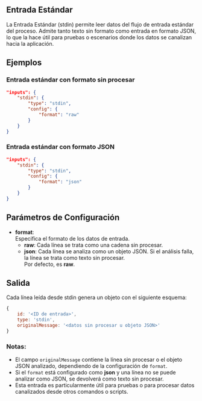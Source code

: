 ## Entrada Estándar

La Entrada Estándar (stdin) permite leer datos del flujo de entrada estándar del proceso. Admite tanto texto sin formato como entrada en formato JSON, lo que la hace útil para pruebas o escenarios donde los datos se canalizan hacia la aplicación.

## Ejemplos

### Entrada estándar con formato sin procesar
```json
"inputs": {
	"stdin": {
		"type": "stdin",
		"config": {
			"format": "raw"
		}
	}
}
```

### Entrada estándar con formato JSON
```json
"inputs": {
	"stdin": {
		"type": "stdin",
		"config": {
			"format": "json"
		}
	}
}
```

## Parámetros de Configuración

- **format**:  
  Especifica el formato de los datos de entrada.  
  - **raw**: Cada línea se trata como una cadena sin procesar.  
  - **json**: Cada línea se analiza como un objeto JSON. Si el análisis falla, la línea se trata como texto sin procesar.  
  Por defecto, es **raw**.

## Salida

Cada línea leída desde stdin genera un objeto con el siguiente esquema:
```javascript
{
	id: '<ID de entrada>',
	type: 'stdin',
	originalMessage: '<datos sin procesar u objeto JSON>'
}
```

### Notas:
- El campo `originalMessage` contiene la línea sin procesar o el objeto JSON analizado, dependiendo de la configuración de `format`.
- Si el `format` está configurado como **json** y una línea no se puede analizar como JSON, se devolverá como texto sin procesar.
- Esta entrada es particularmente útil para pruebas o para procesar datos canalizados desde otros comandos o scripts.
